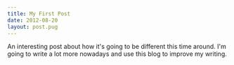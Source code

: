 ```yaml
---
title: My First Post
date: 2012-08-20
layout: post.pug
---
```


An interesting post about how it's going to be different this time around. I'm going to write a lot more nowadays and use this blog to improve my writing.
